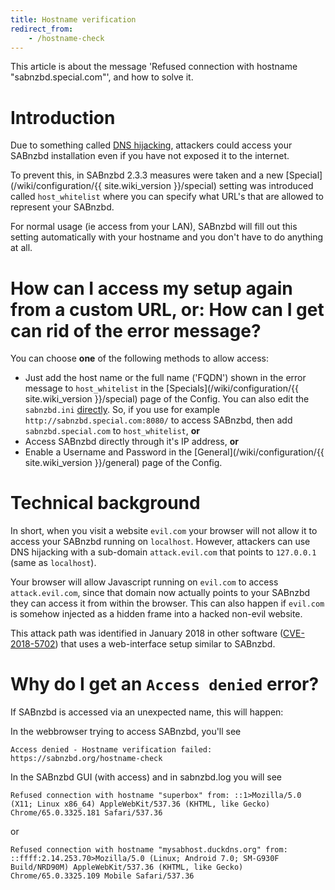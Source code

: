 ```yaml
---
title: Hostname verification
redirect_from:
    - /hostname-check
---
```


This article is about the message 'Refused connection with hostname "sabnzbd.special.com"', and how to solve it.

# Introduction

Due to something called [DNS hijacking](https://en.wikipedia.org/wiki/DNS_hijacking), attackers could access your SABnzbd installation even if you have not exposed it to the internet.

To prevent this, in SABnzbd 2.3.3 measures were taken and a new [Special](/wiki/configuration/{{ site.wiki_version }}/special) setting was introduced called `host_whitelist` where you can specify what URL's that are allowed to represent your SABnzbd.

For normal usage (ie access from your LAN), SABnzbd will fill out this setting automatically with your hostname and you don't have to do anything at all.

# How can I access my setup again from a custom URL, or: How can I get can rid of the error message?

You can choose **one** of the following methods to allow access:

- Just add the host name or the full name ('FQDN') shown in the error message to `host_whitelist` in the [Specials](/wiki/configuration/{{ site.wiki_version }}/special) page of the Config. You can also edit the `sabnzbd.ini` [directly](/wiki/advanced/directory-setup). So, if you use for example `http://sabnzbd.special.com:8080/` to access SABnzbd, then add `sabnzbd.special.com` to `host_whitelist`, **or**
- Access SABnzbd directly through it's IP address, **or**
- Enable a Username and Password in the [General](/wiki/configuration/{{ site.wiki_version }}/general) page of the Config.


# Technical background

In short, when you visit a website `evil.com` your browser will not allow it to access your SABnzbd running on `localhost`. However, attackers can use DNS hijacking with a sub-domain `attack.evil.com` that points to `127.0.0.1` (same as `localhost`).

Your browser will allow Javascript running on `evil.com` to access `attack.evil.com`, since that domain now actually points to your SABnzbd they can access it from within the browser. This can also happen if `evil.com` is somehow injected as a hidden frame into a hacked non-evil website.

This attack path was identified in January 2018 in other software ([CVE-2018-5702](http://www.cvedetails.com/cve/CVE-2018-5702/)) that uses a web-interface setup similar to SABnzbd.

# Why do I get an `Access denied` error?

If SABnzbd is accessed via an unexpected name, this will happen:

In the webbrowser trying to access SABnzbd, you'll see
```
Access denied - Hostname verification failed: https://sabnzbd.org/hostname-check
```

In the SABnzbd GUI (with access) and in sabnzbd.log you will see
```
Refused connection with hostname "superbox" from: ::1>Mozilla/5.0 (X11; Linux x86_64) AppleWebKit/537.36 (KHTML, like Gecko) Chrome/65.0.3325.181 Safari/537.36
```
or
```
Refused connection with hostname "mysabhost.duckdns.org" from: ::ffff:2.14.253.70>Mozilla/5.0 (Linux; Android 7.0; SM-G930F Build/NRD90M) AppleWebKit/537.36 (KHTML, like Gecko) Chrome/65.0.3325.109 Mobile Safari/537.36
```





